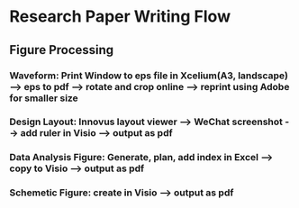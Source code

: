 # Research Paper Writing Flow
## Figure Processing
### Waveform: Print Window to eps file in Xcelium(A3, landscape) --> eps to pdf --> rotate and crop online --> reprint using Adobe for smaller size
### Design Layout: Innovus layout viewer --> WeChat screenshot --> add ruler in Visio --> output as pdf
### Data Analysis Figure: Generate, plan, add index in Excel --> copy to Visio --> output as pdf
### Schemetic Figure: create in Visio --> output as pdf
